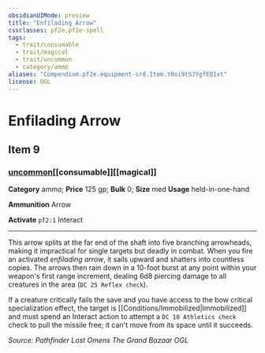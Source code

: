 ```yaml
---
obsidianUIMode: preview
title: "Enfilading Arrow"
cssclasses: pf2e,pf2e-spell
tags:
  - trait/consumable
  - trait/magical
  - trait/uncommon
  - category/ammo
aliases: "Compendium.pf2e.equipment-srd.Item.Y0oi9tSJYgfEQIxt"
license: OGL
---
```

# Enfilading Arrow
## Item 9
### [uncommon](uncommon "Uncommon Rarity Trait")[[consumable]][[magical]]

**Category** ammo; 
**Price** 125 gp; 
**Bulk** 0; **Size** med
**Usage** held-in-one-hand

**Ammunition** Arrow

**Activate** `pf2:1` Interact

* * *

This arrow splits at the far end of the shaft into five branching arrowheads, making it impractical for single targets but deadly in combat. When you fire an activated _enfilading arrow_, it sails upward and shatters into countless copies. The arrows then rain down in a 10-foot burst at any point within your weapon's first range increment, dealing 6d8 piercing damage to all creatures in the area (`DC 25 Reflex check`).

If a creature critically fails the save and you have access to the bow critical specialization effect, the target is [[Conditions/Immobilized|Immobilized]] and must spend an Interact action to attempt a `DC 10 Athletics check` check to pull the missile free; it can't move from its space until it succeeds.

*Source: Pathfinder Lost Omens The Grand Bazaar*
*OGL*